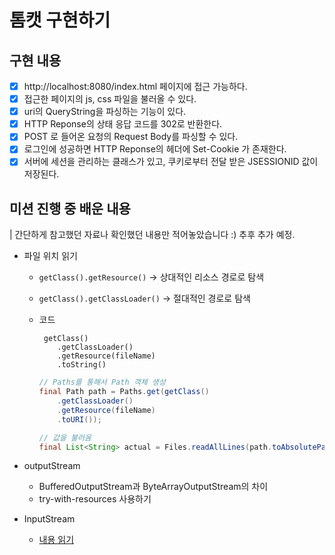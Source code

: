 # 톰캣 구현하기

## 구현 내용

- [x] http://localhost:8080/index.html 페이지에 접근 가능하다.
- [x] 접근한 페이지의 js, css 파일을 불러올 수 있다.
- [x] uri의 QueryString을 파싱하는 기능이 있다.
- [x] HTTP Reponse의 상태 응답 코드를 302로 반환한다.
- [x] POST 로 들어온 요청의 Request Body를 파싱할 수 있다.
- [x] 로그인에 성공하면 HTTP Reponse의 헤더에 Set-Cookie 가 존재한다.
- [x] 서버에 세션을 관리하는 클래스가 있고, 쿠키로부터 전달 받은 JSESSIONID 값이 저장된다.

## 미션 진행 중 배운 내용

| 간단하게 참고했던 자료나 확인했던 내용만 적어놓았습니다 :) 추후 추가 예정.

- 파일 위치 읽기
    - `getClass().getResource()` → 상대적인 리소스 경로로 탐색
    - `getClass().getClassLoader()` → 절대적인 경로로 탐색
    - 코드

        ```
         getClass()
            .getClassLoader()
            .getResource(fileName)
            .toString()
        ```

        ```java
        // Paths를 통해서 Path 객체 생성 
        final Path path = Paths.get(getClass()
            .getClassLoader()
            .getResource(fileName)
            .toURI()); 
        
        // 값을 불러옴
        final List<String> actual = Files.readAllLines(path.toAbsolutePath());
        ```
- outputStream
    - BufferedOutputStream과 ByteArrayOutputStream의 차이
    - try-with-resources 사용하기

- InputStream
    - [내용 읽기](https://developer-talk.tistory.com/681)
